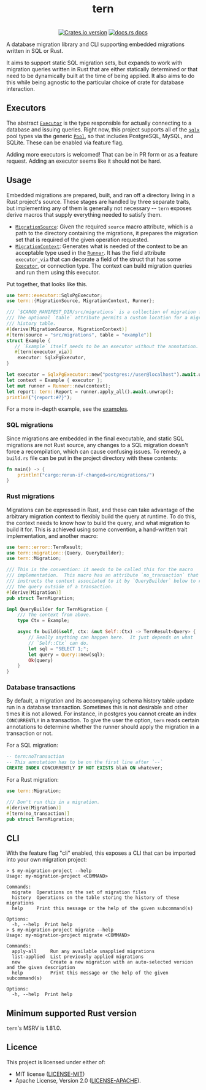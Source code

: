 <!-- cargo-rdme start -->

<h1 align="center">tern</h1>
<br />
<div align="center">
  <!-- Version -->
  <a href="https://crates.io/crates/tern">
    <img src="https://img.shields.io/crates/v/tern.svg?style=flat-square"
    alt="Crates.io version" /></a>
  <!-- Docs -->
  <a href="https://docs.rs/tern">
    <img src="https://img.shields.io/badge/docs-latest-blue.svg?style=flat-square" alt="docs.rs docs" /></a>
</div>

A database migration library and CLI supporting embedded migrations written
in SQL or Rust.

It aims to support static SQL migration sets, but expands to work with
migration queries written in Rust that are either statically determined or
that need to be dynamically built at the time of being applied.  It also aims
to do this while being agnostic to the particular choice of crate for
database interaction.

## Executors

The abstract [`Executor`] is the type responsible for actually connecting to
a database and issuing queries.  Right now, this project supports all of the
[`sqlx`][sqlx-repo] pool types via the generic [`Pool`][sqlx-pool], so that
includes PostgreSQL, MySQL, and SQLite. These can be enabled via feature
flag.

Adding more executors is welcomed! That can be in PR form or as a feature
request.  Adding an executor seems like it should not be hard.

## Usage

Embedded migrations are prepared, built, and ran off a directory living in
a Rust project's source. These stages are handled by three separate traits,
but implementing any of them is generally not necessary --  `tern` exposes
derive macros that supply everything needed to satisfy them.

* [`MigrationSource`]: Given the required `source` macro attribute, which is
  a path to the directory containing the migrations, it prepares the
  migration set that is required of the given operation requested.
* [`MigrationContext`]: Generates what is needed of the context to be an
  acceptable type used in the [`Runner`].  It has the field attribute
  `executor_via` that can decorate a field of the struct that has some
  [`Executor`], or connection type.  The context can build migration queries
  and run them using this executor.

Put together, that looks like this.

```rust
use tern::executor::SqlxPgExecutor;
use tern::{MigrationSource, MigrationContext, Runner};

/// `$CARGO_MANIFEST_DIR/src/migrations` is a collection of migration files.
/// The optional `table` attribute permits a custom location for a migration
/// history table.
#[derive(MigrationSource, MigrationContext)]
#[tern(source = "src/migrations", table = "example")]
struct Example {
   // `Example` itself needs to be an executor without the annotation.
   #[tern(executor_via)]
    executor: SqlxPgExecutor,
}

let executor = SqlxPgExecutor::new("postgres://user@localhost").await.unwrap();
let context = Example { executor };
let mut runner = Runner::new(context);
let report: tern::Report = runner.apply_all().await.unwrap();
println!("{report:#?}");

```

For a more in-depth example, see the [examples][examples-repo].

### SQL migrations

Since migrations are embedded in the final executable, and static SQL
migrations are not Rust source, any changes to a SQL migration doesn't force
a recompilation, which can cause confusing issues.  To remedy, a `build.rs`
file can be put in the project directory with these contents:

```rust
fn main() -> {
    println!("cargo:rerun-if-changed=src/migrations/")
}
```

### Rust migrations

Migrations can be expressed in Rust, and these can take advantage of the
arbitrary migration context to flexibly build the query at runtime.  To do
this, the context needs to know how to build the query, and what migration
to build it for.  This is achieved using some convention, a hand-written
trait implementation, and another macro:

```rust
use tern::error::TernResult;
use tern::migration::{Query, QueryBuilder};
use tern::Migration;

/// This is the convention: it needs to be called this for the macro
/// implementation.  This macro has an attribute `no_transaction` that
/// instructs the context associated to it by `QueryBuilder` below to run
/// the query outside of a transaction.
#[derive(Migration)]
pub struct TernMigration;

impl QueryBuilder for TernMigration {
    /// The context from above.
    type Ctx = Example;

    async fn build(&self, ctx: &mut Self::Ctx) -> TernResult<Query> {
        // Really anything can happen here.  It just depends on what
        // `Self::Ctx` can do.
        let sql = "SELECT 1;";
        let query = Query::new(sql);
        Ok(query)
    }
}
```

### Database transactions

By default, a migration and its accompanying schema history table update run
in a database transaction.  Sometimes this is not desirable and other times
it is not allowed.  For instance, in postgres you cannot create an index
`CONCURRENTLY` in a transaction.  To give the user the option, `tern` reads
certain annotations to determine whether the runner should apply the
migration in a transaction or not.

For a SQL migration:

```sql
-- tern:noTransaction
-- This annotation has to be on the first line after `--`
CREATE INDEX CONCURRENTLY IF NOT EXISTS blah ON whatever;
```

For a Rust migration:

```rust
use tern::Migration;

/// Don't run this in a migration.
#[derive(Migration)]
#[tern(no_transaction)]
pub struct TernMigration;
```

## CLI

With the feature flag "cli" enabled, this exposes a CLI that can be imported
into your own migration project:

```terminal
> $ my-migration-project --help
Usage: my-migration-project <COMMAND>

Commands:
  migrate  Operations on the set of migration files
  history  Operations on the table storing the history of these migrations
  help     Print this message or the help of the given subcommand(s)

Options:
  -h, --help  Print help
> $ my-migration-project migrate --help
Usage: my-migration-project migrate <COMMAND>

Commands:
  apply-all     Run any available unapplied migrations
  list-applied  List previously applied migrations
  new           Create a new migration with an auto-selected version and the given description
  help          Print this message or the help of the given subcommand(s)

Options:
  -h, --help  Print help
```
[`MigrationSource`]: https://docs.rs/tern/1.0.1/tern/trait.MigrationSource.html
[`MigrationContext`]: https://docs.rs/tern/1.0.1/tern/trait.MigrationContext.html
[`Executor`]: https://docs.rs/tern/1.0.1/tern/trait.Executor.html
[`Runner`]: https://docs.rs/tern/1.0.1/tern/struct.Runner.html
[examples-repo]: https://github.com/quasi-coherent/tern/tree/master/examples
[sqlx-repo]: https://github.com/launchbadge/sqlx
[sqlx-pool]: https://docs.rs/sqlx/0.8.3/sqlx/struct.Pool.html

<!-- cargo-rdme end -->

## Minimum supported Rust version

`tern`'s MSRV is 1.81.0.

## Licence

This project is licensed under either of:
* MIT license ([LICENSE-MIT](./LICENSE-MIT))
* Apache License, Version 2.0 ([LICENSE-APACHE](./LICENSE-APACHE)).
